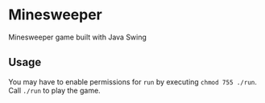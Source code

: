 # Minesweeper

Minesweeper game built with Java Swing

## Usage

You may have to enable permissions for `run` by executing `chmod 755 ./run`. Call `./run` to play the game.
